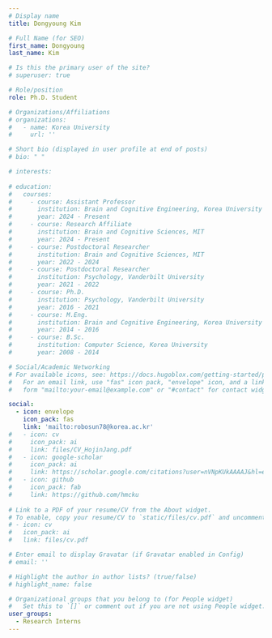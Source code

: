 ```yaml
---
# Display name
title: Dongyoung Kim

# Full Name (for SEO)
first_name: Dongyoung
last_name: Kim

# Is this the primary user of the site?
# superuser: true

# Role/position
role: Ph.D. Student

# Organizations/Affiliations
# organizations:
#   - name: Korea University
#     url: ''

# Short bio (displayed in user profile at end of posts)
# bio: " "

# interests:
    
# education:
#   courses:
#     - course: Assistant Professor
#       institution: Brain and Cognitive Engineering, Korea University
#       year: 2024 - Present
#     - course: Research Affiliate
#       institution: Brain and Cognitive Sciences, MIT
#       year: 2024 - Present
#     - course: Postdoctoral Researcher
#       institution: Brain and Cognitive Sciences, MIT
#       year: 2022 - 2024
#     - course: Postdoctoral Researcher
#       institution: Psychology, Vanderbilt University
#       year: 2021 - 2022
#     - course: Ph.D. 
#       institution: Psychology, Vanderbilt University
#       year: 2016 - 2021
#     - course: M.Eng. 
#       institution: Brain and Cognitive Engineering, Korea University
#       year: 2014 - 2016
#     - course: B.Sc.
#       institution: Computer Science, Korea University
#       year: 2008 - 2014

# Social/Academic Networking
# For available icons, see: https://docs.hugoblox.com/getting-started/page-builder/#icons
#   For an email link, use "fas" icon pack, "envelope" icon, and a link in the
#   form "mailto:your-email@example.com" or "#contact" for contact widget.

social:
  - icon: envelope
    icon_pack: fas
    link: 'mailto:robosun78@korea.ac.kr' 
#   - icon: cv
#     icon_pack: ai
#     link: files/CV_HojinJang.pdf
#   - icon: google-scholar
#     icon_pack: ai
#     link: https://scholar.google.com/citations?user=nVNpKUkAAAAJ&hl=en
#   - icon: github
#     icon_pack: fab
#     link: https://github.com/hmcku
  
# Link to a PDF of your resume/CV from the About widget.
# To enable, copy your resume/CV to `static/files/cv.pdf` and uncomment the lines below.
# - icon: cv
#   icon_pack: ai
#   link: files/cv.pdf

# Enter email to display Gravatar (if Gravatar enabled in Config)
# email: ''

# Highlight the author in author lists? (true/false)
# highlight_name: false

# Organizational groups that you belong to (for People widget)
#   Set this to `[]` or comment out if you are not using People widget.
user_groups:
  - Research Interns
---
```


<!-- At the center of my academic journey has been a deep curiosity to puzzle out the intricate algorithms that underpin human visual perception and cognition. In this pursuit, I leverage a combination of behavioral and psychophysical experiments, neuroimaging techniques, and state-of-the-art computational modeling. Particularly, as we enter an era where AI systems become increasingly integrated into our daily lives, I see a compelling opportunity to investigate the fundamental principles of cognitive neuroscience through the lens of comparing human and machine cognition.

I should acknowledge that my academic progress has been greatly influenced by the guidance of [Prof. Jong-Hwan Lee](https://bspl-ku.github.io/), [Prof. Frank Tong](http://www.psy.vanderbilt.edu/tonglab/web/Home.html), [Dr. Xavier Boix](https://www.mit.edu/~xboix/), and [Prof. Pawan Sinha](https://www.sinhalab.mit.edu/). Their mentorship has not only enriched my understanding of engineering and neuroscience but has also set a solid foundation for my research. Those interested in their contributions to science are encouraged to visit their websites.

Our lab encourages an environment where making mistakes is part of the learning process, where unique ideas are welcome, and where diverse perspectives are valued. We are dedicated to enhancing diversity, equity, and inclusion in science, recognizing the vital role of various backgrounds and experiences. -->
